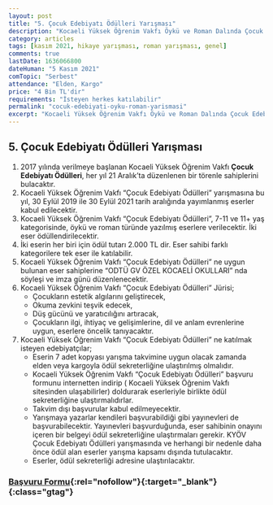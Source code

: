 ```yaml
---
layout: post
title: "5. Çocuk Edebiyatı Ödülleri Yarışması"
description: "Kocaeli Yüksek Öğrenim Vakfı Öykü ve Roman Dalında Çocuk Edebiyatı Ödülleri yarışması düzenliyor"
category: articles
tags: [kasım 2021, hikaye yarışması, roman yarışması, genel]
comments: true
lastDate: 1636066800    
dateHuman: "5 Kasım 2021"
comTopic: "Serbest"
attendance: "Elden, Kargo"
price: "4 Bin TL'dir"
requirements: "İsteyen herkes katılabilir"
permalink: "cocuk-edebiyati-oyku-roman-yarismasi"
excerpt: "Kocaeli Yüksek Öğrenim Vakfı Öykü ve Roman Dalında Çocuk Edebiyatı Ödülleri yarışması düzenliyor"
---
```


## 5. Çocuk Edebiyatı Ödülleri Yarışması
1. 2017 yılında verilmeye başlanan Kocaeli Yüksek Öğrenim Vakfı **Çocuk Edebiyatı Ödülleri**, her yıl 21 Aralık’ta düzenlenen bir törenle sahiplerini bulacaktır.
2. Kocaeli Yüksek Öğrenim Vakfı “Çocuk Edebiyatı Ödülleri” yarışmasına bu yıl, 30 Eylül 2019 ile 30 Eylül 2021 tarih aralığında yayımlanmış eserler kabul edilecektir.
3. Kocaeli Yüksek Öğrenim Vakfı “Çocuk Edebiyatı Ödülleri”, 7-11 ve 11+ yaş kategorisinde, öykü ve roman türünde yazılmış eserlere verilecektir. İki eser ödüllendirilecektir. 
4. İki eserin her biri için ödül tutarı 2.000 TL dir. Eser sahibi farklı kategorilere tek eser ile katılabilir.
5. Kocaeli Yüksek Öğrenim Vakfı “Çocuk Edebiyatı Ödülleri” ne uygun bulunan eser sahiplerine “ODTÜ GV ÖZEL KOCAELİ OKULLARI” nda söyleşi ve imza günü düzenlenecektir. 
6. Kocaeli Yüksek Öğrenim Vakfı “Çocuk Edebiyatı Ödülleri” Jürisi;
    - Çocukların estetik algılarını geliştirecek,
    - Okuma zevkini teşvik edecek,
    - Düş gücünü ve yaratıcılığını artıracak,
    - Çocukların ilgi, ihtiyaç ve gelişimlerine, dil ve anlam evrenlerine uygun, eserlere öncelik tanıyacaktır. 
7. Kocaeli Yüksek Öğrenim Vakfı “Çocuk Edebiyatı Ödülleri” ne katılmak isteyen edebiyatçılar;
    - Eserin 7 adet kopyası yarışma takvimine uygun olacak zamanda elden veya kargoyla ödül sekreterliğine ulaştırılmış olmalıdır. 
    - Kocaeli Yüksek Öğrenim Vakfı “Çocuk Edebiyatı Ödülleri” başvuru formunu internetten indirip  ( Kocaeli Yüksek Öğrenim Vakfı sitesinden ulaşabilirler) doldurarak eserleriyle birlikte ödül sekreterliğine ulaştırmalıdırlar.
    - Takvim dışı başvurular kabul edilmeyecektir. 
    - Yarışmaya yazarlar kendileri başvurabildiği gibi yayınevleri de başvurabilecektir. Yayınevleri başvurduğunda, eser sahibinin onayını içeren bir belgeyi ödül sekreterliğine ulaştırmaları gerekir. KYÖV Çocuk Edebiyatı Ödülleri yarışmasında ve herhangi bir nedenle daha önce ödül alan eserler yarışma kapsamı dışında tutulacaktır. 
    - Eserler, ödül sekreterliği adresine ulaştırılacaktır.

### [Başvuru Formu](https://ad9575a5-a1a8-4370-ab5f-a29e0396a1f1.filesusr.com/ugd/de58f5_e05831317f89444cbfacfa9d8c954aa0.docx?dn=%C3%B6d%C3%BCl%20ba%C5%9Fvuru%20formu%20rev2%20(6).docx){:rel="nofollow"}{:target="_blank"}{:class="gtag"}